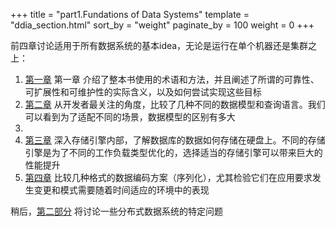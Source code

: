 +++
title = "part1.Fundations of Data Systems"
template = "ddia_section.html"
sort_by = "weight"
paginate_by = 100
weight = 0
+++

前四章讨论适用于所有数据系统的基本idea，无论是运行在单个机器还是集群之上：

1. [第一章](./chapter1-reliabel-scalabelandmaintainableapplications) 第一章 介绍了整本书使用的术语和方法，并且阐述了所谓的可靠性、可扩展性和可维护性的实际含义，以及如何尝试实现这些目标
2. [第二章](./chapter2-datamodel-querylanguages) 从开发者最关注的角度，比较了几种不同的数据模型和查询语言。我们可以看到为了适配不同的场景，数据模型的区别有多大
3. 
4. [第三章](./chapter3-storage-retrieval) 深入存储引擎内部，了解数据库的数据如何存储在硬盘上。不同的存储引擎是为了不同的工作负载类型优化的，选择适当的存储引擎可以带来巨大的性能提升
5. [第四章](./chapter4-encoding-evolution) 比较几种格式的数据编码方案（序列化），尤其检验它们在应用要求发生变更和模式需要随着时间适应的环境中的表现

稍后，[第二部分](../part2.DistributedData) 将讨论一些分布式数据系统的特定问题